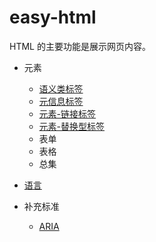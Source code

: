 # easy-html

HTML 的主要功能是展示网页内容。

- 元素

  - [语义类标签](./语义类标签.md)
  - [元信息标签](./元信息标签.md)
  - [元素-链接标签](/HTML/元素-链接标签.md)
  - [元素-替换型标签](/HTML/元素-替换型标签.md)
  - 表单
  - 表格
  - 总集

- [语言](/HTML/语言.md)
- 补充标准
  - [ARIA](/HTML/补充标准-ARIA.md)
